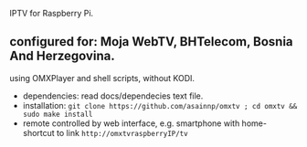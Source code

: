 
IPTV for Raspberry Pi.

configured for: Moja WebTV, BHTelecom, Bosnia And Herzegovina.
---
using OMXPlayer and shell scripts, without KODI.

* dependencies: read docs/dependecies text file.
* installation: `git clone https://github.com/asainnp/omxtv ; cd omxtv && sudo make install`
* remote controlled by web interface, e.g. smartphone with home-shortcut to link `http://omxtvraspberryIP/tv` 
